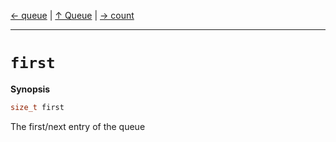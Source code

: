 [&#8592; queue](HTL_queue.t.h--queue--queue.md) | [&#8593; Queue](HTL_queue.t.h--queue.md) | [&#8594; count](HTL_queue.t.h--queue--count.md)
***

# `first`
**Synopsis**

```cpp
size_t first
```


The first/next entry of the queue

